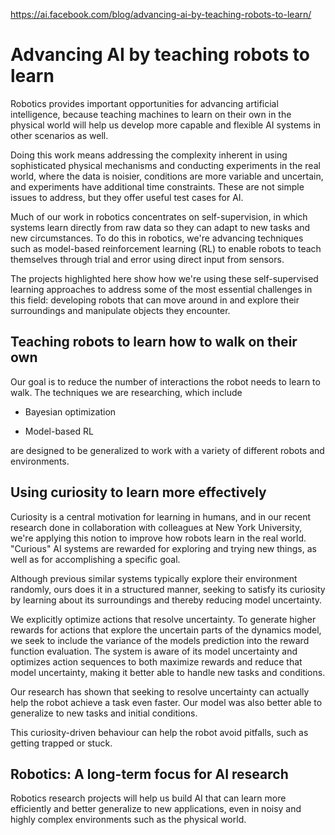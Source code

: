 https://ai.facebook.com/blog/advancing-ai-by-teaching-robots-to-learn/

# Advancing AI by teaching robots to learn #

Robotics provides important opportunities for advancing artificial intelligence, because teaching machines to learn on their own in the physical world will help us develop more capable and flexible AI systems in other scenarios as well.

Doing this work means addressing the complexity inherent in using sophisticated physical mechanisms and conducting experiments in the real world, where the data is noisier, conditions are more variable and uncertain, and experiments have additional time constraints. These are not simple issues to address, but they offer useful test cases for AI.

Much of our work in robotics concentrates on self-supervision, in which systems learn directly from raw data so they can adapt to new tasks and new circumstances. To do this in robotics, we're advancing techniques such as model-based reinforcement learning (RL) to enable robots to teach themselves through trial and error using direct input from sensors.

The projects highlighted here show how we're using these self-supervised learning approaches to address some of the most essential challenges in this field: developing robots that can move around in and explore their surroundings and manipulate objects they encounter.

## Teaching robots to learn how to walk on their own ##

Our goal is to reduce the number of interactions the robot needs to learn to walk. The techniques we are researching, which include

- Bayesian optimization

- Model-based RL

are designed to be generalized to work with a variety of different robots and environments.

## Using curiosity to learn more effectively ##

Curiosity is a central motivation for learning in humans, and in our recent research done in collaboration with colleagues at New York University, we're applying this notion to improve how robots learn in the real world. "Curious" AI systems are rewarded for exploring and trying new things, as well as for accomplishing a specific goal.

Although previous similar systems typically explore their environment randomly, ours does it in a structured manner, seeking to satisfy its curiosity by learning about its surroundings and thereby reducing model uncertainty.

We explicitly optimize actions that resolve uncertainty. To generate higher rewards for actions that explore the uncertain parts of the dynamics model, we seek to include the variance of the models prediction into the reward function evaluation. The system is aware of its model uncertainty and optimizes action sequences to both maximize rewards and reduce that model uncertainty, making it better able to handle new tasks and conditions.

Our research has shown that seeking to resolve uncertainty can actually help the robot achieve a task even faster. Our model was also better able to generalize to new tasks and initial conditions.

This curiosity-driven behaviour can help the robot avoid pitfalls, such as getting trapped or stuck.

## Robotics: A long-term focus for AI research ##

Robotics research projects will help us build AI that can learn more efficiently and better generalize to new applications, even in noisy and highly complex environments such as the physical world.